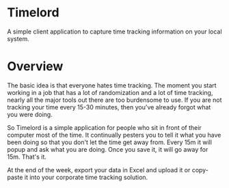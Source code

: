 # Timelord

A simple client application to capture time tracking information on your local system.

# Overview

The basic idea is that everyone hates time tracking. The moment you start working in a
job that has a lot of randomization and a lot of time tracking, nearly all the major
tools out there are too burdensome to use. If you are not tracking your time every
15-30 minutes, then you've already forgot what you were doing.

So Timelord is a simple application for people who sit in front of their computer most
of the time. It continually pesters you to tell it what you have been doing so that
you don't let the time get away from. Every 15m it will popup and ask what you are
doing. Once you save it, it will go away for 15m. That's it.

At the end of the week, export your data in Excel and upload it or copy-paste it into
your corporate time tracking solution.